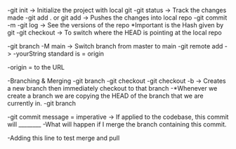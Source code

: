 -git init -> Initialize the project with local git
-git status -> Track the changes made
-git add . or git add <filename> -> Pushes the changes into local repo
-git commit -m <yourStringOfMessage>
-git log -> See the versions of the repo *Important is the Hash given by git
-git checkout <hash> -> To switch where the HEAD is pointing at the local repo

-git branch -M main -> Switch branch from master to main
-git remote add <yourString> <remote repo URL> -> 
-yourString standard is = origin

-origin = to the URL

-Branching & Merging
-git branch <branchName>
-git checkout <branchName>
-git checkout -b <branchName> -> Creates a new branch then immediately checkout to that branch
-*Whenever we create a branch we are copying the HEAD of the branch that we are currently in.
-git branch <branchName> <branchReference>

-git commit message = imperative -> If applied to the codebase, this commit will ________
-What will happen if I merge the branch containing this commit.

-Adding this line to test merge and pull